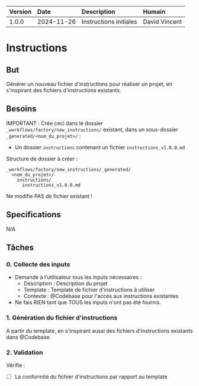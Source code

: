 | Version | Date | Description | Humain |
| :- | :- | :- | :- |
| 1.0.0 | 2024-11-26 | Instructions initiales | David Vincent |

# Instructions

## But

Générer un nouveau fichier d'instructions pour réaliser un projet, en s'inspirant des fichiers d'instructions existants.

## Besoins

IMPORTANT : Crée ceci dans le dossier `_workflows/factory/new_instructions/` existant, dans un sous-dossier `_generated/<nom_du_projet>/` :
- Un dossier `instructions` contenant un fichier `instructions_v1.0.0.md`

Structure de dossier à créer :
  ```
  _workflows/factory/new_instructions/_generated/
    <nom_du_projet>/
      instructions/
        instructions_v1.0.0.md
  ```
Ne modifie PAS de fichier existant !

## Specifications

N/A

## Tâches

### 0. Collecte des inputs
- Demande à l'utilisateur tous les inputs nécessaires :
  * Description : Description du projet
  * Template : Template de fichier d'instructions à utiliser
  * Contexte : @Codebase pour l'accès aux instructions existantes
- Ne fais RIEN tant que TOUS les inputs n'ont pas été fournis.

### 1. Génération du fichier d'instructions
A partir du template, en s'inspirant aussi des fichiers d'instructions existants dans @Codebase.

### 2. Validation
Vérifie :
- [ ] La conformité du fichier d'instructions par rapport au template